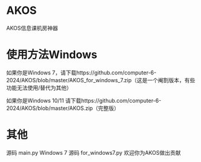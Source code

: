 # AKOS
AKOS信息课机房神器
# 使用方法Windows
如果你是Windows 7，请下载https://github.com/computer-6-2024/AKOS/blob/master/AKOS_for_windows_7.zip（这是一个阉割版本，有些功能无法使用/替代为其他）

如果你是Windows 10/11 请下载https://github.com/computer-6-2024/AKOS/blob/master/AKOS.zip（完整版）

# 其他
源码 main.py Windows 7 源码 for_windows7.py
欢迎你为AKOS做出贡献
